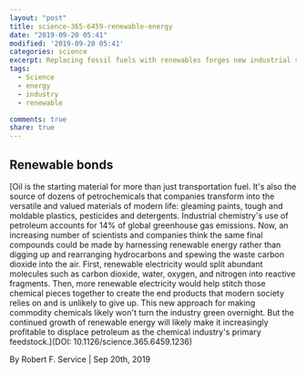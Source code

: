 ```yaml
---
layout: "post"
title: science-365-6459-renewable-energy
date: "2019-09-20 05:41"
modified: '2019-09-20 05:41'
categories: science
excerpt: Replacing fossil fuels with renewables forges new industrial solutions
tags:
  - Science
  - energy
  - industry
  - renewable

comments: true
share: true
---
```


## Renewable bonds

[Oil is the starting material for more than just transportation fuel. It's also the source of dozens of petrochemicals that companies transform into the versatile and valued materials of modern life: gleaming paints, tough and moldable plastics, pesticides and detergents. Industrial chemistry's use of petroleum accounts for 14% of global greenhouse gas emissions. Now, an increasing number of scientists and companies think the same final compounds could be made by harnessing renewable energy rather than digging up and rearranging hydrocarbons and spewing the waste carbon dioxide into the air. First, renewable electricity would split abundant molecules such as carbon dioxide, water, oxygen, and nitrogen into reactive fragments. Then, more renewable electricity would help stitch those chemical pieces together to create the end products that modern society relies on and is unlikely to give up. This new approach for making commodity chemicals likely won't turn the industry green overnight. But the continued growth of renewable energy will likely make it increasingly profitable to displace petroleum as the chemical industry's primary feedstock.](DOI: 10.1126/science.365.6459.1236)

By Robert F. Service | Sep 20th, 2019
